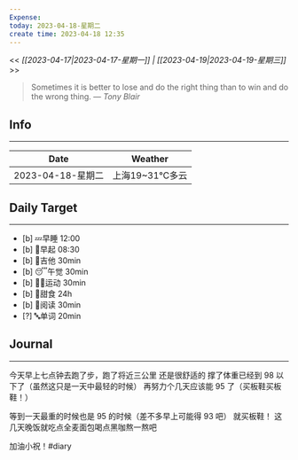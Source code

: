 ```yaml
---
Expense: 
today: 2023-04-18-星期二
create time: 2023-04-18 12:35
---
```


<< *[[2023-04-17|2023-04-17-星期一]] | [[2023-04-19|2023-04-19-星期三]]* >>


> Sometimes it is better to lose and do the right thing than to win and do the wrong thing.
> — <cite>Tony Blair</cite>


## Info
***
| Date        | Weather      | 
| ----------- | ------------ |
| 2023-04-18-星期二 |  上海19~31℃多云 |


## Daily Target 
***
- [b] 💤早睡   12:00
- [b] 🌅早起    08:30
- [b] 🎵吉他    30min
- [b] 😴午觉    30min
- [b] 🏃‍♀️运动    30min
- [b] 🚫甜食    24h
- [b] 📖阅读    30min
- [?] 🔤单词    20min    


##  Journal
***
今天早上七点钟去跑了步，跑了将近三公里
还是很舒适的
撑了体重已经到 98 以下了（虽然这只是一天中最轻的时候）
再努力个几天应该能 95 了（买板鞋买板鞋！）


等到一天最重的时候也是 95 的时候（差不多早上可能得 93 吧）
就买板鞋！
这几天晚饭就吃点全麦面包喝点黑咖熬一熬吧

加油小祝！#diary